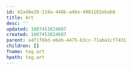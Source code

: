 ```yaml
---
id: 42a48e20-119a-440b-a4be-4981182ebab8
title: Art
desc: ''
updated: 1607453824607
created: 1607453824607
parent: a4f1f6bd-e6eb-4475-b3cc-71aba1cf7431
children: []
fname: tag.art
hpath: tag.art
---
```



